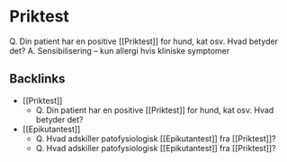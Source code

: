 # Priktest
Q. Din patient har en positive [[Priktest]] for hund, kat osv. Hvad betyder det?
A. Sensibilisering – kun allergi hvis kliniske symptomer

## Backlinks
* [[Priktest]]
	* Q. Din patient har en positive [[Priktest]] for hund, kat osv. Hvad betyder det?
* [[Epikutantest]]
	* Q. Hvad adskiller patofysiologisk [[Epikutantest]] fra [[Priktest]]?
	* Q. Hvad adskiller patofysiologisk [[Epikutantest]] fra [[Priktest]]?

<!-- #anki/tag/med/Derma #anki/deck/Medicine -->

<!-- {BearID:E631A558-6995-4C49-B1E7-941E4AEF09B9-731-00000CF4E10AD326} -->
